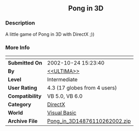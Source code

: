 ﻿<div align="center">

## Pong in 3D


</div>

### Description

A little game of Pong in 3D with DirectX ;))
 
### More Info
 


<span>             |<span>
---                |---
**Submitted On**   |2002-10-24 15:23:40
**By**             |[\<\<ULTIMA\>\>](https://github.com/Planet-Source-Code/PSCIndex/blob/master/ByAuthor/ultima.md)
**Level**          |Intermediate
**User Rating**    |4.3 (17 globes from 4 users)
**Compatibility**  |VB 5\.0, VB 6\.0
**Category**       |[DirectX](https://github.com/Planet-Source-Code/PSCIndex/blob/master/ByCategory/directx__1-44.md)
**World**          |[Visual Basic](https://github.com/Planet-Source-Code/PSCIndex/blob/master/ByWorld/visual-basic.md)
**Archive File**   |[Pong\_in\_3D14876110262002\.zip](https://github.com/Planet-Source-Code/ultima-pong-in-3d__1-40180/archive/master.zip)








